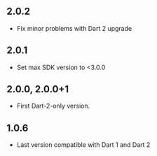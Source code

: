 ## 2.0.2

- Fix minor problems with Dart 2 upgrade

## 2.0.1

- Set max SDK version to <3.0.0

## 2.0.0, 2.0.0+1

- First Dart-2-only version.

## 1.0.6

- Last version compatible with Dart 1 and Dart 2
